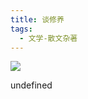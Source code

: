 ```yaml
---
title: 谈修养
tags:
  - 文学-散文杂著
---
```


![](https://cdn.weread.qq.com/weread/cover/24/YueWen_24275321/s_YueWen_24275321.jpg)

undefined